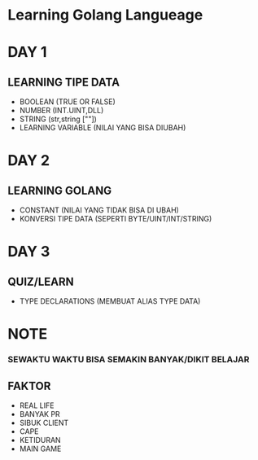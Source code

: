 # Learning Golang Langueage

# DAY 1
## LEARNING TIPE DATA
 - BOOLEAN (TRUE OR FALSE)
  - NUMBER (INT.UINT,DLL)
  - STRING (str,string [""])
 - LEARNING VARIABLE (NILAI YANG BISA DIUBAH)

# DAY 2
## LEARNING GOLANG
- CONSTANT (NILAI YANG TIDAK BISA DI UBAH)
- KONVERSI TIPE DATA (SEPERTI BYTE/UINT/INT/STRING)

# DAY 3
## QUIZ/LEARN
- TYPE DECLARATIONS (MEMBUAT ALIAS TYPE DATA)


# NOTE
### SEWAKTU WAKTU BISA SEMAKIN BANYAK/DIKIT BELAJAR
## FAKTOR
- REAL LIFE
- BANYAK PR
- SIBUK CLIENT
- CAPE
- KETIDURAN
- MAIN GAME

